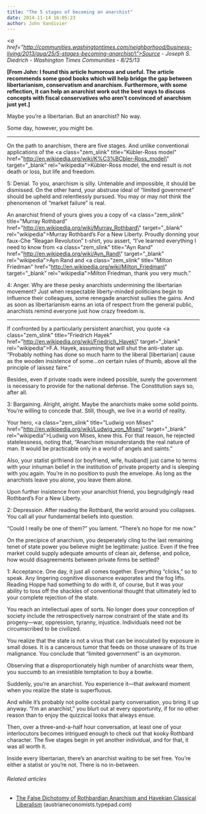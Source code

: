 ```yaml
---
title: "The 5 stages of becoming an anarchist"
date: 2014-11-14 16:05:23
author: John Vandivier
---
```




<em><a href=\"http://communities.washingtontimes.com/neighborhood/business-living/2013/aug/25/5-stages-becoming-anarchist/\">Source</a> - Joseph S. Diedrich - Washington Times Communities - 8/25/13</em>

<strong>[From John: I found this article humorous and useful. The article recommends some good books which will help bridge the gap between libertarianism, conservatism and anarchism. Furthermore, with some reflection, it can help an anarchist work out the best ways to discuss concepts with fiscal conservatives who aren't convinced of anarchism just yet.]</strong>

Maybe you’re a libertarian. But an anarchist? No way.

Some day, however, you might be.

<hr />

On the path to anarchism, there are five stages. And unlike conventional applications of the <a class=\"zem_slink\" title=\"Kübler-Ross model\" href=\"http://en.wikipedia.org/wiki/K%C3%BCbler-Ross_model\" target=\"_blank\" rel=\"wikipedia\">Kübler-Ross model</a>, the end result is not death or loss, but life and freedom.

5: Denial. To you, anarchism is silly. Untenable and impossible, it should be dismissed. On the other hand, your abstruse ideal of “limited government” should be upheld and relentlessly pursued. You may or may not think the phenomenon of “market failure” is real.

An anarchist friend of yours gives you a copy of <a class=\"zem_slink\" title=\"Murray Rothbard\" href=\"http://en.wikipedia.org/wiki/Murray_Rothbard\" target=\"_blank\" rel=\"wikipedia\">Murray Rothbard</a>’s For a New Liberty. Proudly donning your faux-Che “Reagan Revolution” t-shirt, you assert, “I’ve learned everything I need to know from <a class=\"zem_slink\" title=\"Ayn Rand\" href=\"http://en.wikipedia.org/wiki/Ayn_Rand\" target=\"_blank\" rel=\"wikipedia\">Ayn Rand</a> and <a class=\"zem_slink\" title=\"Milton Friedman\" href=\"http://en.wikipedia.org/wiki/Milton_Friedman\" target=\"_blank\" rel=\"wikipedia\">Milton Friedman</a>, thank you very much.”

4: Anger. Why are these pesky anarchists undermining the libertarian movement? Just when respectable liberty-minded politicians begin to influence their colleagues, some renegade anarchist sullies the gains. And as soon as libertarianism earns an iota of respect from the general public, anarchists remind everyone just how crazy freedom is.

<hr />

If confronted by a particularly persistent anarchist, you quote <a class=\"zem_slink\" title=\"Friedrich Hayek\" href=\"http://en.wikipedia.org/wiki/Friedrich_Hayek\" target=\"_blank\" rel=\"wikipedia\">F.A. Hayek</a>, assuming that will shut the anti-stater up. “Probably nothing has done so much harm to the liberal [libertarian] cause as the wooden insistence of some…on certain rules of thumb, above all the principle of laissez faire.”

Besides, even if private roads were indeed possible, surely the government is necessary to provide for the national defense. The Constitution says so, after all.

3: Bargaining. Alright, alright. Maybe the anarchists make some solid points. You’re willing to concede that. Still, though, we live in a world of reality.

Your hero, <a class=\"zem_slink\" title=\"Ludwig von Mises\" href=\"http://en.wikipedia.org/wiki/Ludwig_von_Mises\" target=\"_blank\" rel=\"wikipedia\">Ludwig von Mises</a>, knew this. For that reason, he rejected statelessness, noting that, “Anarchism misunderstands the real nature of man. It would be practicable only in a world of angels and saints.”

Also, your statist girlfriend (or boyfriend, wife, husband) just came to terms with your inhuman belief in the institution of private property and is sleeping with you again. You’re in no position to push the envelope. As long as the anarchists leave you alone, you leave them alone.

Upon further insistence from your anarchist friend, you begrudgingly read Rothbard’s For a New Liberty.

2: Depression. After reading the Rothbard, the world around you collapses. You call all your fundamental beliefs into question.

“Could I really be one of them?” you lament. “There’s no hope for me now.”

On the precipice of anarchism, you desperately cling to the last remaining tenet of state power you believe might be legitimate: justice. Even if the free market could supply adequate amounts of clean air, defense, and police, how would disagreements between private firms be settled?

1: Acceptance. One day, it just all comes together. Everything “clicks,” so to speak. Any lingering cognitive dissonance evaporates and the fog lifts. Reading Hoppe had something to do with it, of course, but it was your ability to toss off the shackles of conventional thought that ultimately led to your complete rejection of the state.

You reach an intellectual apex of sorts. No longer does your conception of society include the retrospectively narrow constraint of the state and its progeny—war, oppression, tyranny, injustice. Individuals need not be circumscribed to be civilized.

You realize that the state is not a virus that can be inoculated by exposure in small doses. It is a cancerous tumor that feeds on those unaware of its true malignance. You conclude that “limited government” is an oxymoron.

Observing that a disproportionately high number of anarchists wear them, you succumb to an irresistible temptation to buy a bowtie.

Suddenly, you’re an anarchist. You experience it—that awkward moment when you realize the state is superfluous.

And while it’s probably not polite cocktail party conversation, you bring it up anyway. “I’m an anarchist,” you blurt out at every opportunity, if for no other reason than to enjoy the quizzical looks that always ensue.

Then, over a three-and-a-half hour conversation, at least one of your interlocutors becomes intrigued enough to check out that kooky Rothbard character. The five stages begin in yet another individual, and for that, it was all worth it.

Inside every libertarian, there’s an anarchist waiting to be set free. You’re either a statist or you’re not. There is no in-between.
<h6 class=\"zemanta-related-title\" style=\"font-size:1em;\">Related articles</h6>
<ul class=\"zemanta-article-ul\">
	<li class=\"zemanta-article-ul-li\"><a href=\"http://austrianeconomists.typepad.com/weblog/2009/12/the-false-dichotomy-of-rothbardian-anarchism-and-hayekian-classical-liberalism.html\" target=\"_blank\">The False Dichotomy of Rothbardian Anarchism and Hayekian Classical Liberalism</a> (austrianeconomists.typepad.com)</li>
</ul>